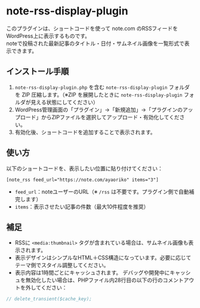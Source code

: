 # note-rss-display-plugin
このプラグインは、ショートコードを使って note.com のRSSフィードをWordPress上に表示するものです。  
noteで投稿された最新記事のタイトル・日付・サムネイル画像を一覧形式で表示できます。

## インストール手順

1. `note-rss-display-plugin.php` を含む `note-rss-display-plugin` フォルダを ZIP 圧縮します。（※ZIP を展開したときに `note-rss-display-plugin` フォルダが見える状態にしてください）
2. WordPress管理画面の「プラグイン」→「新規追加」→「プラグインのアップロード」からZIPファイルを選択してアップロード・有効化してください。
3. 有効化後、ショートコードを追加することで表示されます。

## 使い方

以下のショートコードを、表示したい位置に貼り付けてください：
```
[note_rss feed_url="https://note.com/ayaoriko" items="3"]
```

- `feed_url`：noteユーザーのURL（※ `/rss` は不要です。プラグイン側で自動補完します）
- `items`：表示させたい記事の件数（最大10件程度を推奨）

## 補足

- RSSに `<media:thumbnail>` タグが含まれている場合は、サムネイル画像も表示されます。
- 表示デザインはシンプルなHTML＋CSS構造になっています。必要に応じてテーマ側でスタイル調整してください。
- 表示内容は1時間ごとにキャッシュされます。  デバッグや開発中にキャッシュを無効化したい場合は、PHPファイル内28行目の以下の行のコメントアウトを外してください：

```php
// delete_transient($cache_key);
```